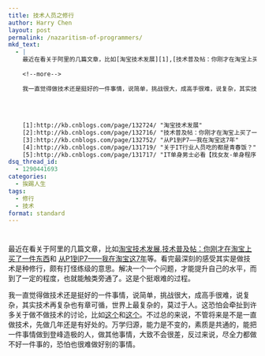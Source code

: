 ```yaml
---
title: 技术人员之修行
author: Harry Chen
layout: post
permalink: /nazaritism-of-programmers/
mkd_text:
  - |
    最近在看关于阿里的几篇文章，比如[淘宝技术发展][1],[技术普及帖：你刚才在淘宝上买了一件东西][2]和 [从P1到P7——我在淘宝这7年][3]等。看完最深刻的感受其实是做技术是种修行，颇有打怪练级的意思。解决一个一个问题，才能提升自己的水平，而到了一定的程度，也就能触类旁通了。这是个挺艰难的过程。
    
    <!--more-->
    
    我一直觉得做技术还是挺好的一件事情，说简单，挑战很大，成高手很难，说复杂，其实技术再复杂也有章可循，世界上最复杂的，莫过于人。这恐怕会牵扯到许多关于做不做技术的讨论，比如[这个][4]和[这个][5]。不过总的来说，不管将来是不是一直做技术，先做几年还是有好处的。万学归源，能力是不变的，素质是共通的，能把一件事情做到登峰造极的人，做其他事情，大致不会很差，反过来说，尽全力都做不好一件事的，恐怕也很难做好别的事情。
    
    
    
    
    [1]:http://kb.cnblogs.com/page/132724/ "淘宝技术发展"
    [2]:http://kb.cnblogs.com/page/132716/ "技术普及帖：你刚才在淘宝上买了一件东西"
    [3]:http://kb.cnblogs.com/page/132752/ "从P1到P7——我在淘宝这7年"	
    [4]:http://kb.cnblogs.com/page/131719/ "关于IT行业人员吃的都是青春饭？"
    [5]:http://kb.cnblogs.com/page/131717/ "IT单身男士必看【找女友-单身程序员】"
dsq_thread_id:
  - 1290441693
categories:
  - 挨踢人生
tags:
  - 修行
  - 技术
format: standard
---
```

# 

最近在看关于阿里的几篇文章，比如[淘宝技术发展][1],[技术普及帖：你刚才在淘宝上买了一件东西][2]和 [从P1到P7——我在淘宝这7年][3]等。看完最深刻的感受其实是做技术是种修行，颇有打怪练级的意思。解决一个一个问题，才能提升自己的水平，而到了一定的程度，也就能触类旁通了。这是个挺艰难的过程。

我一直觉得做技术还是挺好的一件事情，说简单，挑战很大，成高手很难，说复杂，其实技术再复杂也有章可循，世界上最复杂的，莫过于人。这恐怕会牵扯到许多关于做不做技术的讨论，比如[这个][4]和[这个][5]。不过总的来说，不管将来是不是一直做技术，先做几年还是有好处的。万学归源，能力是不变的，素质是共通的，能把一件事情做到登峰造极的人，做其他事情，大致不会很差，反过来说，尽全力都做不好一件事的，恐怕也很难做好别的事情。

   [1]: http://kb.cnblogs.com/page/132724/ (淘宝技术发展)
   [2]: http://kb.cnblogs.com/page/132716/ (技术普及帖：你刚才在淘宝上买了一件东西)
   [3]: http://kb.cnblogs.com/page/132752/ (从P1到P7——我在淘宝这7年)
   [4]: http://kb.cnblogs.com/page/131719/ (关于IT行业人员吃的都是青春饭？)
   [5]: http://kb.cnblogs.com/page/131717/ (IT单身男士必看【找女友-单身程序员】)
